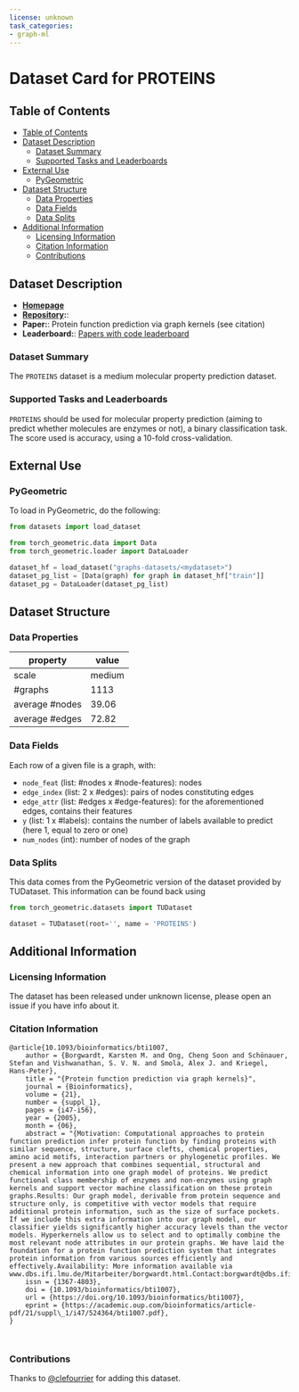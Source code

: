 ```yaml
---
license: unknown
task_categories:
- graph-ml
---
```


# Dataset Card for PROTEINS

## Table of Contents
- [Table of Contents](#table-of-contents)
- [Dataset Description](#dataset-description)
  - [Dataset Summary](#dataset-summary)
  - [Supported Tasks and Leaderboards](#supported-tasks-and-leaderboards)
- [External Use](#external-use)
  - [PyGeometric](#pygeometric)
- [Dataset Structure](#dataset-structure)
  - [Data Properties](#data-properties)
  - [Data Fields](#data-fields)
  - [Data Splits](#data-splits)
- [Additional Information](#additional-information)
  - [Licensing Information](#licensing-information)
  - [Citation Information](#citation-information)
  - [Contributions](#contributions)

## Dataset Description

- **[Homepage](https://academic.oup.com/bioinformatics/article/21/suppl_1/i47/202991)**
- **[Repository](https://www.chrsmrrs.com/graphkerneldatasets/PROTEINS.zip):**: 
- **Paper:**:  Protein function prediction via graph kernels (see citation) 
- **Leaderboard:**: [Papers with code leaderboard](https://paperswithcode.com/sota/graph-classification-on-proteins)

### Dataset Summary

The `PROTEINS` dataset is a medium molecular property prediction dataset. 

### Supported Tasks and Leaderboards

`PROTEINS` should be used for molecular property prediction (aiming to predict whether molecules are enzymes or not), a binary classification task. The score used is accuracy, using a 10-fold cross-validation.

## External Use
### PyGeometric
To load in PyGeometric, do the following:

```python
from datasets import load_dataset

from torch_geometric.data import Data
from torch_geometric.loader import DataLoader

dataset_hf = load_dataset("graphs-datasets/<mydataset>")
dataset_pg_list = [Data(graph) for graph in dataset_hf["train"]]
dataset_pg = DataLoader(dataset_pg_list)

```


## Dataset Structure

### Data Properties

| property | value |
|---|---|
| scale | medium |
| #graphs | 1113 |
| average #nodes | 39.06 |
| average #edges | 72.82 |

### Data Fields

Each row of a given file is a graph, with: 
- `node_feat` (list: #nodes x #node-features): nodes
- `edge_index` (list: 2 x #edges): pairs of nodes constituting edges
- `edge_attr` (list: #edges x #edge-features): for the aforementioned edges, contains their features
- `y` (list: 1 x #labels): contains the number of labels available to predict (here 1, equal to zero or one)
- `num_nodes` (int): number of nodes of the graph

### Data Splits

This data comes from the PyGeometric version of the dataset provided by TUDataset.
This information can be found back using
```python
from torch_geometric.datasets import TUDataset

dataset = TUDataset(root='', name = 'PROTEINS')
```

## Additional Information

### Licensing Information
The dataset has been released under unknown license, please open an issue if you have info about it.

### Citation Information
```
@article{10.1093/bioinformatics/bti1007,
    author = {Borgwardt, Karsten M. and Ong, Cheng Soon and Schönauer, Stefan and Vishwanathan, S. V. N. and Smola, Alex J. and Kriegel, Hans-Peter},
    title = "{Protein function prediction via graph kernels}",
    journal = {Bioinformatics},
    volume = {21},
    number = {suppl_1},
    pages = {i47-i56},
    year = {2005},
    month = {06},
    abstract = "{Motivation: Computational approaches to protein function prediction infer protein function by finding proteins with similar sequence, structure, surface clefts, chemical properties, amino acid motifs, interaction partners or phylogenetic profiles. We present a new approach that combines sequential, structural and chemical information into one graph model of proteins. We predict functional class membership of enzymes and non-enzymes using graph kernels and support vector machine classification on these protein graphs.Results: Our graph model, derivable from protein sequence and structure only, is competitive with vector models that require additional protein information, such as the size of surface pockets. If we include this extra information into our graph model, our classifier yields significantly higher accuracy levels than the vector models. Hyperkernels allow us to select and to optimally combine the most relevant node attributes in our protein graphs. We have laid the foundation for a protein function prediction system that integrates protein information from various sources efficiently and effectively.Availability: More information available via www.dbs.ifi.lmu.de/Mitarbeiter/borgwardt.html.Contact:borgwardt@dbs.ifi.lmu.de}",
    issn = {1367-4803},
    doi = {10.1093/bioinformatics/bti1007},
    url = {https://doi.org/10.1093/bioinformatics/bti1007},
    eprint = {https://academic.oup.com/bioinformatics/article-pdf/21/suppl\_1/i47/524364/bti1007.pdf},
}



```

### Contributions

Thanks to [@clefourrier](https://github.com/clefourrier) for adding this dataset.